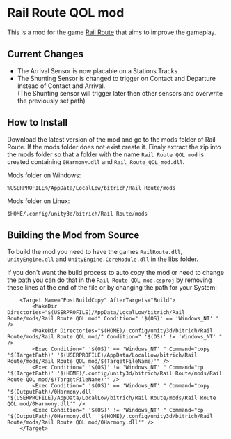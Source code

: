 # Rail Route QOL mod
This is a mod for the game [Rail Route](https://store.steampowered.com/app/1124180/Rail_Route/) that aims to improve the gameplay.

## Current Changes
* The Arrival Sensor is now placable on a Stations Tracks
* The Shunting Sensor is changed to trigger on Contact and Departure instead of Contact and Arrival.  
(The Shunting sensor will trigger later then other sensors and overwrite the previously set path)

## How to Install
Download the latest version of the mod and go to the mods folder of Rail Route. If the mods folder does not exist create it. Finaly extract the zip into the mods folder so that a folder with the name `Rail Route QOL mod` is created containing `0Harmony.dll` and `Rail_Route_QOL_mod.dll`.

Mods folder on Windows:
```
%USERPROFILE%/AppData/LocalLow/bitrich/Rail Route/mods
```
Mods folder on Linux:
```
$HOME/.config/unity3d/bitrich/Rail Route/mods
```

## Building the Mod from Source
To build the mod you need to have the games `RailRoute.dll`, `UnityEngine.dll` and `UnityEngine.CoreModule.dll` in the libs folder.

If you don't want the build process to auto copy the mod or need to change the path you can do that in the `Rail Route QOL mod.csproj` by removing these lines at the end of the file or by changing the path for your System:
```
    <Target Name="PostBuildCopy" AfterTargets="Build">
        <MakeDir Directories="$(USERPROFILE)/AppData/LocalLow/bitrich/Rail Route/mods/Rail Route QOL mod" Condition=" '$(OS)' == 'Windows_NT' " />
        <MakeDir Directories="$(HOME)/.config/unity3d/bitrich/Rail Route/mods/Rail Route QOL mod/" Condition=" '$(OS)' != 'Windows_NT' " />
        <Exec Condition=" '$(OS)' == 'Windows_NT' " Command="copy '$(TargetPath)' '$(USERPROFILE)/AppData/LocalLow/bitrich/Rail Route/mods/Rail Route QOL mod/$(TargetFileName)'" />
        <Exec Condition=" '$(OS)' != 'Windows_NT' " Command="cp '$(TargetPath)' '$(HOME)/.config/unity3d/bitrich/Rail Route/mods/Rail Route QOL mod/$(TargetFileName)'" />
        <Exec Condition=" '$(OS)' == 'Windows_NT' " Command="copy '$(OutputPath)/0Harmony.dll' '$(USERPROFILE)/AppData/LocalLow/bitrich/Rail Route/mods/Rail Route QOL mod/0Harmony.dll'" />
        <Exec Condition=" '$(OS)' != 'Windows_NT' " Command="cp '$(OutputPath)/0Harmony.dll' '$(HOME)/.config/unity3d/bitrich/Rail Route/mods/Rail Route QOL mod/0Harmony.dll'" />
    </Target>
```